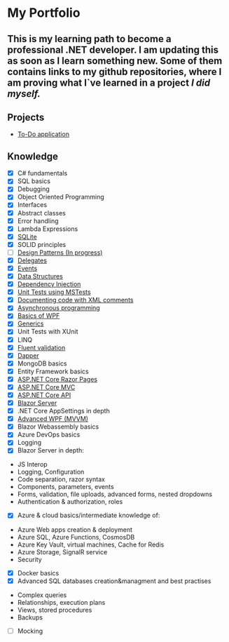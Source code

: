 # My Portfolio

## This is my learning path to become a professional .NET developer. I am updating this as soon as I learn something new. Some of them contains links to my github repositories, where I am proving what I`ve learned in a project ***I did myself.***

## Projects
 - [To-Do application](https://github.com/TomekLesniak/TodoApp)

## Knowledge

 - [x] C# fundamentals
 - [x] SQL basics
 - [x] Debugging
 - [x] Object Oriented Programming
 - [x] Interfaces
 - [x] Abstract classes
 - [x] Error handling 
 - [x] Lambda Expressions 
 - [x] [SQLite](https://github.com/TomekLesniak/SQLiteDapper)
 - [x] SOLID principles
 - [ ] [Design Patterns (In progress)](https://github.com/TomekLesniak/DesignPatterns)
 - [x] [Delegates](https://github.com/TomekLesniak/Delegates)
 - [x] [Events](https://github.com/TomekLesniak/Events)
 - [x] [Data Structures](https://github.com/TomekLesniak/StackGeneric/blob/master/StackGeneric/Stack.cs)
 - [x] [Dependency Injection](https://github.com/TomekLesniak/DependencyInjection)
 - [x] [Unit Tests using MSTests](https://github.com/TomekLesniak/Time-And-TimePeriod/tree/master/Time-And-TimePeriod-Tests)
 - [x] [Documenting code with XML comments](https://github.com/TomekLesniak/Time-And-TimePeriod/tree/master/Time-And-TimePeriod-Lib)
 - [x] [Asynchronous programming](https://github.com/TomekLesniak/AspNetRazorPagesCRUD)
 - [x] [Basics of WPF](https://github.com/TomekLesniak/SQLiteDemo)
 - [x] [Generics](https://github.com/TomekLesniak/StackGeneric/blob/master/StackGeneric/Stack.cs)
 - [x] Unit Tests with XUnit
 - [x] LINQ 
 - [x] [Fluent validation](https://github.com/TomekLesniak/FluentValidation)
 - [x] [Dapper](https://github.com/TomekLesniak/SQLiteDapper)
 - [x] MongoDB basics
 - [x] Entity Framework basics
 - [x] [ASP.NET Core Razor Pages](https://github.com/TomekLesniak/AspNetRazorPagesCRUD/tree/master/PeopleWeb)
 - [x] [ASP.NET Core MVC](https://github.com/TomekLesniak/AspNetRazorPagesCRUD/tree/master/PeopleWebMVC)
 - [x] [ASP.NET Core API](https://github.com/TomekLesniak/AspNetRazorPagesCRUD/tree/master/PeopleWebAPI)
 - [x] [Blazor Server](https://github.com/TomekLesniak/AspNetRazorPagesCRUD/tree/master/PeopleBlazorServer)
 - [x] .NET Core AppSettings in depth
 - [x] [Advanced WPF (MVVM)](https://github.com/TomekLesniak/TodoApp)
 - [x] Blazor Webassembly basics
 - [x] Azure DevOps basics
 - [x] Logging
 - [x] Blazor Server in depth:
  - JS Interop
  - Logging, Configuration
  - Code separation, razor syntax
  - Components, parameters, events
  - Forms, validation, file uploads, advanced forms, nested dropdowns
  - Authentication & authorization, roles
 - [x] Azure & cloud basics/intermediate knowledge of:
  - Azure Web apps creation & deployment
  - Azure SQL, Azure Functions, CosmosDB
  - Azure Key Vault, virtual machines, Cache for Redis
  - Azure Storage, SignalR service
  - Security
 - [x] Docker basics
 - [x] Advanced SQL databases creation&managment and best practises
  - Complex queries
  - Relationships, execution plans
  - Views, stored procedures
  - Backups
 - [ ] Mocking

 
 
 
